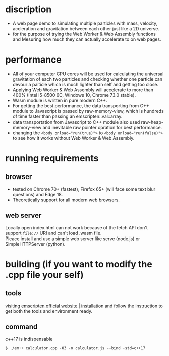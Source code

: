 # discription
+ A web page demo to simulating multiple particles with mass, velocity, accleration and gravitation between each other just like a 2D universe.  
+ for the purpose of trying the Web Worker & Web Assembly functions and Mesuring how much they can actually accelerate to on web pages.
# performance
+ All of your computer CPU cores will be used for calculating the universal gravitation of each two particles and checking whether one particle can devour a paiticle which is much lighter than self and getting too close.  
+ Applying Web Worker & Web Assembly will accelerate to more than 400% (Intel i5-8500 6C, Windows 10, Chrome 73.0 stable).
+ Wasm module is written in pure modern C++.
+ For getting the best performance, the data transporting from C++ module to Javascript is passed by raw-memory-view, which is hundreds of time faster than passing an emscripten::val::array.
+ data transportation from Javascript to C++ module also used raw-heap-memory-view and inevitable raw pointer opration for best performance.
+ changing the `<body onload="run(true)">` to `<body onload="run(false)">` to see how it works without Web Worker & Web Assembly.
# running requirements
## browser
+ tested on Chrome 70+ (fastest), Firefox 65+ (will face some text blur questions) and Edge 18.  
+ Theoretically support for all modern web browsers.
## web server
Locally open index.html can not work because of the fetch API don't support `file://` URI and can't load .wasm file.  
Pleace install and use a simple web server like serve (node.js) or SimpleHTTPServer (python).
# building (if you want to modify the .cpp file your self)
## tools
visiting [emscripten official website | installation](https://emscripten.org/docs/getting_started/downloads.html) and follow the instruction to get both the tools and environment ready.
## command
c++17 is indispensable  
```
$ ./em++ calculator.cpp -O3 -o calculator.js --bind -std=c++17
```